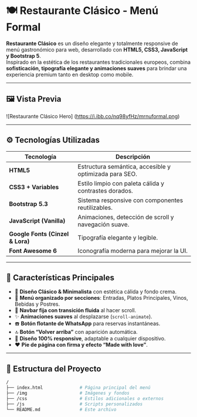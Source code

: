 # 🍽️ Restaurante Clásico - Menú Formal  

**Restaurante Clásico** es un diseño elegante y totalmente responsive de menú gastronómico para web, desarrollado con **HTML5, CSS3, JavaScript y Bootstrap 5**.  
Inspirado en la estética de los restaurantes tradicionales europeos, combina **sofisticación, tipografía elegante y animaciones suaves** para brindar una experiencia premium tanto en desktop como mobile.

---

## 🖼️ Vista Previa  

![Restaurante Clásico Hero] (https://i.ibb.co/nq98yfHz/mrnuformal.png)

---

## ⚙️ Tecnologías Utilizadas  

| Tecnología | Descripción |
|-------------|-------------|
| **HTML5** | Estructura semántica, accesible y optimizada para SEO. |
| **CSS3 + Variables** | Estilo limpio con paleta cálida y contrastes dorados. |
| **Bootstrap 5.3** | Sistema responsive con componentes reutilizables. |
| **JavaScript (Vanilla)** | Animaciones, detección de scroll y navegación suave. |
| **Google Fonts (Cinzel & Lora)** | Tipografía elegante y legible. |
| **Font Awesome 6** | Iconografía moderna para mejorar la UI. |

---

## 🧠 Características Principales  

- 🎨 **Diseño Clásico & Minimalista** con estética cálida y fondo crema.  
- 📜 **Menú organizado por secciones**: Entradas, Platos Principales, Vinos, Bebidas y Postres.  
- 🧭 **Navbar fija con transición fluida** al hacer scroll.  
- ✨ **Animaciones suaves** al desplazarse (`scroll-animate`).  
- ☎️ **Botón flotante de WhatsApp** para reservas instantáneas.  
- 🔝 **Botón “Volver arriba”** con aparición automática.  
- 📱 **Diseño 100% responsive**, adaptable a cualquier dispositivo.  
- ❤️ **Pie de página con firma y efecto “Made with love”**.

---

## 🧩 Estructura del Proyecto  

```bash
/
├── index.html              # Página principal del menú
├── /img                    # Imágenes y fondos
├── /css                    # Estilos adicionales o externos
├── /js                     # Scripts personalizados
└── README.md               # Este archivo
